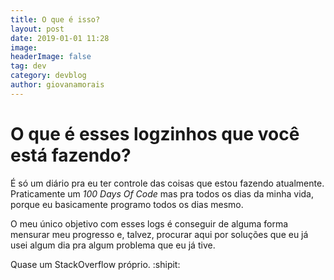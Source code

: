 ```yaml
---
title: O que é isso? 
layout: post
date: 2019-01-01 11:28
image: 
headerImage: false
tag: dev
category: devblog
author: giovanamorais
---
```


# O que é esses logzinhos que você está fazendo?
É só um diário pra eu ter controle das coisas que estou fazendo atualmente. 
Praticamente um _100 Days Of Code_ mas pra todos os dias da minha vida, porque
eu basicamente programo todos os dias mesmo.

O meu único objetivo com esses logs é conseguir de alguma forma mensurar meu
progresso e, talvez, procurar aqui por soluções que eu já usei algum dia
pra algum problema que eu já tive.

Quase um StackOverflow próprio. :shipit:
